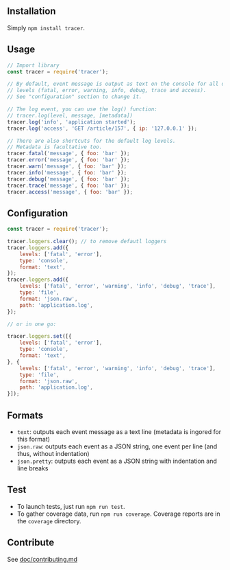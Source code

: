 ## Installation

Simply `npm install tracer`.


## Usage

```javascript
// Import library
const tracer = require('tracer');

// By default, event message is output as text on the console for all default
// levels (fatal, error, warning, info, debug, trace and access).
// See "configuration" section to change it.

// The log event, you can use the log() function:
// tracer.log(level, message, [metadata])
tracer.log('info', 'application started');
tracer.log('access', 'GET /article/157', { ip: '127.0.0.1' });

// There are also shortcuts for the default log levels.
// Metadata is facultative too.
tracer.fatal('message', { foo: 'bar' });
tracer.error('message', { foo: 'bar' });
tracer.warn('message', { foo: 'bar' });
tracer.info('message', { foo: 'bar' });
tracer.debug('message', { foo: 'bar' });
tracer.trace('message', { foo: 'bar' });
tracer.access('message', { foo: 'bar' });
```


## Configuration

```javascript
const tracer = require('tracer');

tracer.loggers.clear(); // to remove defautl loggers
tracer.loggers.add({
    levels: ['fatal', 'error'],
    type: 'console',
    format: 'text',
});
tracer.loggers.add({
    levels: ['fatal', 'error', 'warning', 'info', 'debug', 'trace'],
    type: 'file',
    format: 'json.raw',
    path: 'application.log',
});

// or in one go:

tracer.loggers.set([{
    levels: ['fatal', 'error'],
    type: 'console',
    format: 'text',
}, {
    levels: ['fatal', 'error', 'warning', 'info', 'debug', 'trace'],
    type: 'file',
    format: 'json.raw',
    path: 'application.log',
}]);
```


## Formats

* `text`: outputs each event message as a text line (metadata is ingored for this format)
* `json.raw`: outputs each event as a JSON string, one event per line (and thus, without indentation)
* `json.pretty`: outputs each event as a JSON string with indentation and line breaks


## Test

* To launch tests, just run `npm run test`.
* To gather coverage data, run `npm run coverage`.
  Coverage reports are in the `coverage` directory.


## Contribute

See [doc/contributing.md](doc/contributing.md)

